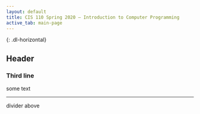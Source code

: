 ```yaml
---
layout: default
title: CIS 110 Spring 2020 — Introduction to Computer Programming
active_tab: main-page
---
```

{: .dl-horizontal}

## Header

### Third line

some text

---
divider above
